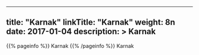 
---
title: "Karnak"
linkTitle: "Karnak"
weight: 8n
date: 2017-01-04
description: >
 Karnak
---

{{% pageinfo %}}
Karnak
{{% /pageinfo %}}
Karnak
